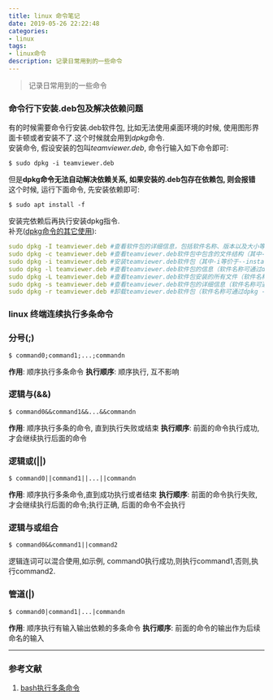 ```yaml
---
title: linux 命令笔记
date: 2019-05-26 22:22:48
categories:
- linux
tags:
- linux命令
description: 记录日常用到的一些命令
---
```


> 记录日常用到的一些命令

### 命令行下安装.deb包及解决依赖问题   
有的时候需要命令行安装.deb软件包, 比如无法使用桌面环境的时候, 使用图形界面卡顿或者安装不了.这个时候就会用到*dpkg*命令.   
安装命令, 假设安装的包叫*teamviewer.deb*, 命令行输入如下命令即可:

```
$ sudo dpkg -i teamviewer.deb
```

但是**dpkg命令无法自动解决依赖关系, 如果安装的.deb包存在依赖包, 则会报错**  
这个时候, 运行下面命令, 先安装依赖即可:  

```
$ sudo apt install -f  
```

安装完依赖后再执行安装dpkg指令.  
补充([dpkg命令的其它使用](https://www.cnblogs.com/windtail/archive/2012/06/02/2623175.html)):  

```yml
sudo dpkg -I teamviewer.deb #查看软件包的详细信息，包括软件名称、版本以及大小等（其中-I等价于--info）
sudo dpkg -c teamviewer.deb #查看teamviewer.deb软件包中包含的文件结构（其中-c等价于--contents）
sudo dpkg -i teamviewer.deb #安装teamviewer.deb软件包（其中-i等价于--install）
sudo dpkg -l teamviewer.deb #查看teamviewer.deb软件包的信息（软件名称可通过dpkg -I命令查看，其中-l等价于--list）
sudo dpkg -L teamviewer.deb #查看teamviewer.deb软件包安装的所有文件（软件名称可通过dpkg -I命令查看，其中-L等价于--listfiles）
sudo dpkg -s teamviewer.deb #查看teamviewer.deb软件包的详细信息（软件名称可通过dpkg -I命令查看，其中-s等价于--status）
sudo dpkg -r teamviewer.deb #卸载teamviewer.deb软件包（软件名称可通过dpkg -I命令查看，其中-r等价于--remove）  
```
### linux 终端连续执行多条命令  
### 分号(;)
```
$ command0;command1;...;commandn
```
**作用**: 顺序执行多条命令
**执行顺序**: 顺序执行, 互不影响
### 逻辑与(&&)
```
$ command0&&command1&&...&&commandn
```
**作用**: 顺序执行多条的命令, 直到执行失败或结束
**执行顺序**: 前面的命令执行成功, 才会继续执行后面的命令
### 逻辑或(||)
```
$ command0||command1||...||commandn
```
**作用**: 顺序执行多条命令,直到成功执行或者结束
**执行顺序**: 前面的命令执行失败, 才会继续执行后面的命令;执行正确, 后面的命令不会执行
### 逻辑与或组合  
```
$ command0&&command1||command2
```
逻辑连词可以混合使用,如示例, command0执行成功,则执行command1,否则,执行command2.
### 管道(|)
```
$ command0|command1|...|commandn
```
**作用**: 顺序执行有输入输出依赖的多条命令
**执行顺序**: 前面的命令的输出作为后续命名的输入

---
### 参考文献
1. [bash执行多条命令](https://blog.csdn.net/zly9923218/article/details/53811724)  
